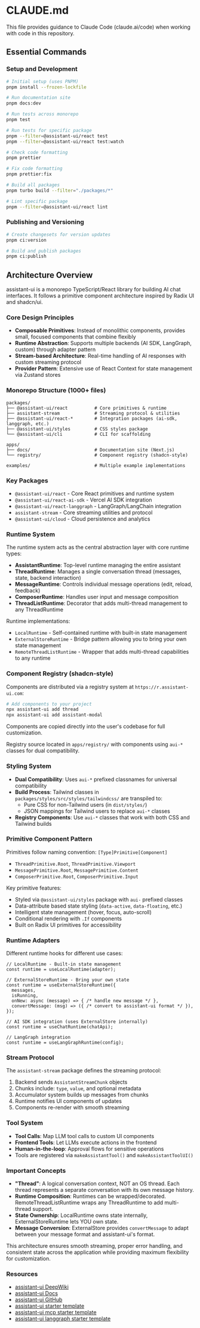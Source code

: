 # CLAUDE.md

This file provides guidance to Claude Code (claude.ai/code) when working with code in this repository.

## Essential Commands

### Setup and Development
```bash
# Initial setup (uses PNPM)
pnpm install --frozen-lockfile

# Run documentation site
pnpm docs:dev

# Run tests across monorepo
pnpm test

# Run tests for specific package
pnpm --filter=@assistant-ui/react test
pnpm --filter=@assistant-ui/react test:watch

# Check code formatting
pnpm prettier

# Fix code formatting
pnpm prettier:fix

# Build all packages
pnpm turbo build --filter="./packages/*"

# Lint specific package
pnpm --filter=@assistant-ui/react lint
```

### Publishing and Versioning
```bash
# Create changesets for version updates
pnpm ci:version

# Build and publish packages
pnpm ci:publish
```

## Architecture Overview

assistant-ui is a monorepo TypeScript/React library for building AI chat interfaces. It follows a primitive component architecture inspired by Radix UI and shadcn/ui.

### Core Design Principles
- **Composable Primitives**: Instead of monolithic components, provides small, focused components that combine flexibly
- **Runtime Abstraction**: Supports multiple backends (AI SDK, LangGraph, custom) through adapter pattern
- **Stream-based Architecture**: Real-time handling of AI responses with custom streaming protocol
- **Provider Pattern**: Extensive use of React Context for state management via Zustand stores

### Monorepo Structure (1000+ files)
```
packages/
├── @assistant-ui/react          # Core primitives & runtime
├── assistant-stream             # Streaming protocol & utilities
├── @assistant-ui/react-*        # Integration packages (ai-sdk, langgraph, etc.)
├── @assistant-ui/styles         # CSS styles package
└── @assistant-ui/cli            # CLI for scaffolding

apps/
├── docs/                        # Documentation site (Next.js)
└── registry/                    # Component registry (shadcn-style)

examples/                        # Multiple example implementations
```

### Key Packages
- `@assistant-ui/react` - Core React primitives and runtime system
- `@assistant-ui/react-ai-sdk` - Vercel AI SDK integration
- `@assistant-ui/react-langgraph` - LangGraph/LangChain integration
- `assistant-stream` - Core streaming utilities and protocol
- `@assistant-ui/cloud` - Cloud persistence and analytics

### Runtime System
The runtime system acts as the central abstraction layer with core runtime types:
- **AssistantRuntime**: Top-level runtime managing the entire assistant
- **ThreadRuntime**: Manages a single conversation thread (messages, state, backend interaction)
- **MessageRuntime**: Controls individual message operations (edit, reload, feedback)
- **ComposerRuntime**: Handles user input and message composition
- **ThreadListRuntime**: Decorator that adds multi-thread management to any ThreadRuntime

Runtime implementations:
- `LocalRuntime` - Self-contained runtime with built-in state management
- `ExternalStoreRuntime` - Bridge pattern allowing you to bring your own state management
- `RemoteThreadListRuntime` - Wrapper that adds multi-thread capabilities to any runtime

### Component Registry (shadcn-style)
Components are distributed via a registry system at `https://r.assistant-ui.com`:
```bash
# Add components to your project
npx assistant-ui add thread
npx assistant-ui add assistant-modal
```
Components are copied directly into the user's codebase for full customization.

Registry source located in `apps/registry/` with components using `aui-*` classes for dual compatibility.

### Styling System
- **Dual Compatibility**: Uses `aui-*` prefixed classnames for universal compatibility
- **Build Process**: Tailwind classes in `packages/styles/src/styles/tailwindcss/` are transpiled to:
  - Pure CSS for non-Tailwind users (in `dist/styles/`)
  - JSON mappings for Tailwind users to replace `aui-*` classes
- **Registry Components**: Use `aui-*` classes that work with both CSS and Tailwind builds

### Primitive Component Pattern
Primitives follow naming convention: `[Type]Primitive[Component]`
- `ThreadPrimitive.Root`, `ThreadPrimitive.Viewport`
- `MessagePrimitive.Root`, `MessagePrimitive.Content`
- `ComposerPrimitive.Root`, `ComposerPrimitive.Input`

Key primitive features:
- Styled via `@assistant-ui/styles` package with `aui-` prefixed classes
- Data-attribute based state styling (`data-active`, `data-floating`, etc.)
- Intelligent state management (hover, focus, auto-scroll)
- Conditional rendering with `.If` components
- Built on Radix UI primitives for accessibility

### Runtime Adapters
Different runtime hooks for different use cases:
```tsx
// LocalRuntime - Built-in state management
const runtime = useLocalRuntime(adapter);

// ExternalStoreRuntime - Bring your own state
const runtime = useExternalStoreRuntime({
  messages,
  isRunning,
  onNew: async (message) => { /* handle new message */ },
  convertMessage: (msg) => ({ /* convert to assistant-ui format */ }),
});

// AI SDK integration (uses ExternalStore internally)
const runtime = useChatRuntime(chatApi);

// LangGraph integration
const runtime = useLangGraphRuntime(config);
```

### Stream Protocol
The `assistant-stream` package defines the streaming protocol:
1. Backend sends `AssistantStreamChunk` objects
2. Chunks include: `type`, `value`, and optional metadata
3. Accumulator system builds up messages from chunks
4. Runtime notifies UI components of updates
5. Components re-render with smooth streaming

### Tool System
- **Tool Calls**: Map LLM tool calls to custom UI components
- **Frontend Tools**: Let LLMs execute actions in the frontend
- **Human-in-the-loop**: Approval flows for sensitive operations
- Tools are registered via `makeAssistantTool()` and `makeAssistantToolUI()`

### Important Concepts
- **"Thread"**: A logical conversation context, NOT an OS thread. Each thread represents a separate conversation with its own message history.
- **Runtime Composition**: Runtimes can be wrapped/decorated. RemoteThreadListRuntime wraps any ThreadRuntime to add multi-thread support.
- **State Ownership**: LocalRuntime owns state internally, ExternalStoreRuntime lets YOU own state.
- **Message Conversion**: ExternalStore provides `convertMessage` to adapt between your message format and assistant-ui's format.

This architecture ensures smooth streaming, proper error handling, and consistent state across the application while providing maximum flexibility for customization.

### Resources
- [assistant-ui DeepWiki](https://deepwiki.com/assistant-ui/assistant-ui/1-overview)
- [assistant-ui Docs](https://assistant-ui.com/docs)
- [assistant-ui GitHub](https://github.com/assistant-ui/assistant-ui)
- [assistant-ui starter template](https://github.com/assistant-ui/assistant-ui-starter)
- [assistant-ui mcp starter template](https://github.com/assistant-ui/assistant-ui-starter-mcp)
- [assistant-ui langgraph starter template](https://github.com/assistant-ui/assistant-ui-starter-langgraph)
